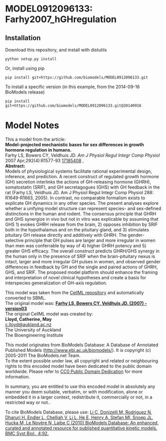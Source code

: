 # MODEL0912096133: Farhy2007_hGHregulation

## Installation

Download this repository, and install with distutils

`python setup.py install`

Or, install using pip

`pip install git+https://github.com/biomodels/MODEL0912096133.git`

To install a specific version (in this example, from the 2014-09-16 BioModels release)

`pip install git+https://github.com/biomodels/MODEL0912096133.git@20140916`


# Model Notes
  
  
This a model from the article:  
**Model-projected mechanistic bases for sex differences in growth hormone regulation in humans.**   
Farhy LS, Bowers CY, Veldhuis JD. _Am J Physiol Regul Integr Comp Physiol_
2007 Apr;292(4):R1577-93
[17185408](http://www.ncbi.nlm.nih.gov/pubmed/17185408) ,  
**Abstract:**   
Models of physiological systems facilitate rational experimental design,
inference, and prediction. A recent construct of regulated growth hormone (GH)
secretion interlinks the actions of GH-releasing hormone (GHRH), somatostatin
(SRIF), and GH secretagogues (GHS) with GH feedback in the rat (Farhy LS,
Veldhuis JD. Am J Physiol Regul Integr Comp Physiol 288: R1649-R1663, 2005).
In contrast, no comparable formalism exists to explicate GH dynamics in any
other species. The present analyses explore whether a unifying model structure
can represent species- and sex-defined distinctions in the human and rodent.
The consensus principle that GHRH and GHS synergize in vivo but not in vitro
was explicable by assuming that GHS 1) evokes GHRH release from the brain, 2)
opposes inhibition by SRIF both in the hypothalamus and on the pituitary
gland, and 3) stimulates pituitary GH release directly and additively with
GHRH. The gender-selective principle that GH pulses are larger and more
irregular in women than men was conferrable by way of 4) higher GHRH potency
and 5) greater GHS efficacy. The overall construct predicts GHRH/GHS synergy
in the human only in the presence of SRIF when the brain-pituitary nexus is
intact, larger and more irregular GH pulses in women, and observed gender
differences in feedback by GH and the single and paired actions of GHRH, GHS,
and SRIF. The proposed model platform should enhance the framing and
interpretation of novel clinical hypotheses and create a basis for
interspecies generalization of GH-axis regulation.

This model was taken from the [CellML
repository](http://www.cellml.org/models) and automatically converted to SBML.  
The original model was: [ **Farhy LS, Bowers CY, Veldhuis JD. (2007) -
version03**
](http://www.cellml.org/models/farhy_bowers_veldhuis_2007_version03)  
The original CellML model was created by:  
**Lloyd, Catherine, May**   
c.lloyd@aukland.ac.nz  
The University of Auckland  
The Bioengineering Institute  

This model originates from BioModels Database: A Database of Annotated
Published Models (http://www.ebi.ac.uk/biomodels/). It is copyright (c)
2005-2011 The BioModels.net Team.  
To the extent possible under law, all copyright and related or neighbouring
rights to this encoded model have been dedicated to the public domain
worldwide. Please refer to [CC0 Public Domain
Dedication](http://creativecommons.org/publicdomain/zero/1.0/) for more
information.

In summary, you are entitled to use this encoded model in absolutely any
manner you deem suitable, verbatim, or with modification, alone or embedded it
in a larger context, redistribute it, commercially or not, in a restricted way
or not..  
  
To cite BioModels Database, please use: [Li C, Donizelli M, Rodriguez N,
Dharuri H, Endler L, Chelliah V, Li L, He E, Henry A, Stefan MI, Snoep JL,
Hucka M, Le Novère N, Laibe C (2010) BioModels Database: An enhanced, curated
and annotated resource for published quantitative kinetic models. BMC Syst
Biol., 4:92.](http://www.ncbi.nlm.nih.gov/pubmed/20587024)


